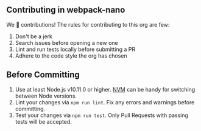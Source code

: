 ## Contributing in webpack-nano

We 💛 contributions! The rules for contributing to this org are few:

1. Don't be a jerk
1. Search issues before opening a new one
1. Lint and run tests locally before submitting a PR
1. Adhere to the code style the org has chosen


## Before Committing

1. Use at least Node.js v10.11.0 or higher. [NVM](https://github.com/creationix/nvm) can be handy for switching between Node versions.
1. Lint your changes via `npm run lint`. Fix any errors and warnings before committing.
1. Test your changes via `npm run test`. Only Pull Requests with passing tests will be accepted.
